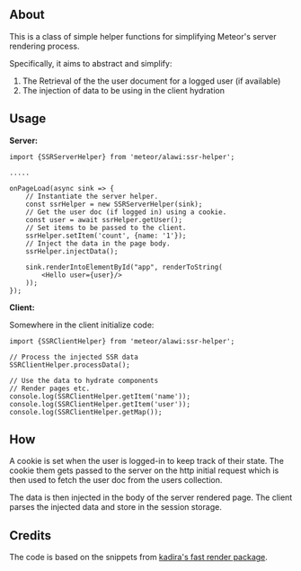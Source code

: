 ## About

This is a class of simple helper functions for simplifying Meteor's server rendering process. 

Specifically, it aims to abstract and simplify:
1. The Retrieval of the the user document for a logged user (if available)
2. The injection of data to be using in the client hydration 


## Usage

**Server:**


```
import {SSRServerHelper} from 'meteor/alawi:ssr-helper';

.....

onPageLoad(async sink => {
    // Instantiate the server helper.
    const ssrHelper = new SSRServerHelper(sink);
    // Get the user doc (if logged in) using a cookie.
    const user = await ssrHelper.getUser();
    // Set items to be passed to the client.
    ssrHelper.setItem('count', {name: '1'});
    // Inject the data in the page body.
    ssrHelper.injectData();
    
    sink.renderIntoElementById("app", renderToString(
        <Hello user={user}/>
    ));
});
```

**Client:**

Somewhere in the client initialize code:

```
import {SSRClientHelper} from 'meteor/alawi:ssr-helper';

// Process the injected SSR data
SSRClientHelper.processData();

// Use the data to hydrate components
// Render pages etc.
console.log(SSRClientHelper.getItem('name'));
console.log(SSRClientHelper.getItem('user'));
console.log(SSRClientHelper.getMap());
```

## How
A cookie is set when the user is logged-in to keep track of their state. The cookie 
them gets passed to the server on the http initial request which is then used to fetch the user doc 
from the users collection.

The data is then injected in the body of the server rendered page. The client parses the injected
data and store in the session storage. 

## Credits

The code is based on the snippets from [kadira's fast render package](https://github.com/kadirahq/fast-render). 